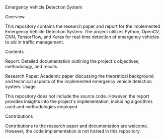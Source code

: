 Emergency Vehicle Detection System

Overview

This repository contains the research paper and report for the implemented Emergency Vehicle Detection System. The project utilizes Python, OpenCV, CNN, TensorFlow, and Keras for real-time detection of emergency vehicles to aid in traffic management.

Contents

Report: Detailed documentation outlining the project's objectives, methodology, and results.

Research Paper: Academic paper discussing the theoretical background and technical aspects of the implemented emergency vehicle detection system.
Usage

This repository does not include the source code. However, the report provides insights into the project's implementation, including algorithms used and methodologies employed.

Contributions

Contributions to the research paper and documentation are welcome. However, the code implementation is not hosted in this repository.
